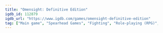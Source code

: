 ```yaml
---
title: "Omensight: Definitive Edition"
igdb_id: 112879
igdb_url: "https://www.igdb.com/games/omensight-definitive-edition"
tag: ["Main game", "Spearhead Games", "Fighting", "Role-playing (RPG)", "Hack and slash/Beat 'em up", "Adventure", "Indie", "Single player", "Action", "Fantasy", "Mystery"]
---
```

